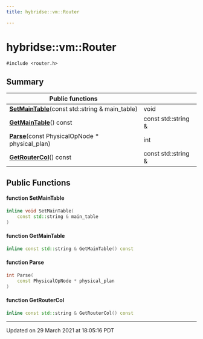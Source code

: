 ```yaml
---
title: hybridse::vm::Router

---
```

# hybridse::vm::Router



`#include <router.h>`

## Summary


|  Public functions|            |
| -------------- | -------------- |
|**[SetMainTable](/hybridse/usage/api/c++/Classes/classhybridse_1_1vm_1_1_router.md#function-setmaintable)**(const std::string & main_table)| void  |
|**[GetMainTable](/hybridse/usage/api/c++/Classes/classhybridse_1_1vm_1_1_router.md#function-getmaintable)**() const| const std::string &  |
|**[Parse](/hybridse/usage/api/c++/Classes/classhybridse_1_1vm_1_1_router.md#function-parse)**(const PhysicalOpNode * physical_plan)| int  |
|**[GetRouterCol](/hybridse/usage/api/c++/Classes/classhybridse_1_1vm_1_1_router.md#function-getroutercol)**() const| const std::string &  |

## Public Functions

#### function SetMainTable

```cpp
inline void SetMainTable(
    const std::string & main_table
)
```


#### function GetMainTable

```cpp
inline const std::string & GetMainTable() const
```


#### function Parse

```cpp
int Parse(
    const PhysicalOpNode * physical_plan
)
```


#### function GetRouterCol

```cpp
inline const std::string & GetRouterCol() const
```


-------------------------------

Updated on 29 March 2021 at 18:05:16 PDT